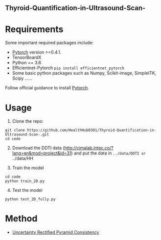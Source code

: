 ## Thyroid-Quantification-in-Ultrasound-Scan-

# Requirements
Some important required packages include:
* [Pytorch][torch_link] version >=0.4.1.
* TensorBoardX
* Python == 3.6 
* Efficientnet-Pytorch `pip install efficientnet_pytorch`
* Some basic python packages such as Numpy, Scikit-image, SimpleITK, Scipy ......

Follow official guidance to install [Pytorch][torch_link].

[torch_link]:https://pytorch.org/

# Usage

1. Clone the repo:
```
git clone https://github.com/HealthHub0301/Thyroid-Quantification-in-Ultrasound-Scan-.git
cd code
```
2. Download the DDTI data (http://cimalab.intec.co/?lang=en&mod=project&id=31) and put the data in `../data/DDTI or `../data/HH

3. Train the model
```
cd code
python train_2D.py 
```

4. Test the model
```
python test_2D_fully.py
```
# Method

* [Uncertainty Rectified Pyramid Consistency](https://arxiv.org/pdf/2012.07042.pdf)
